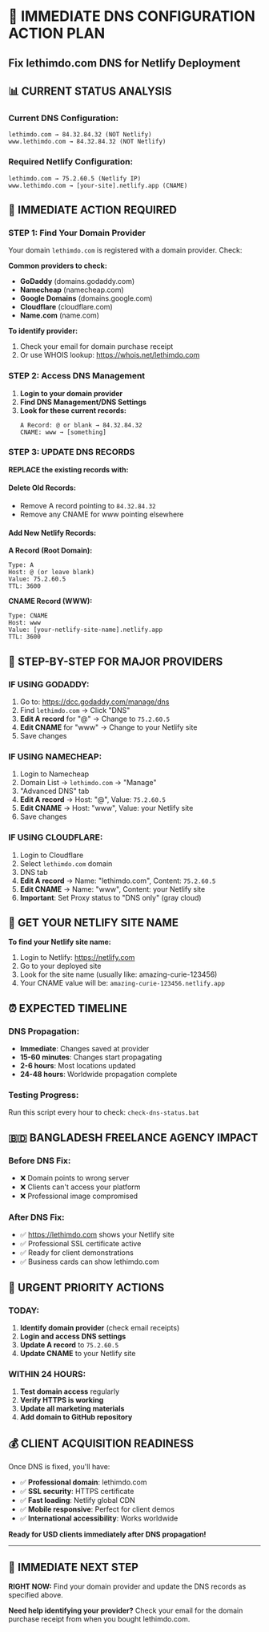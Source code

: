 # 🎯 IMMEDIATE DNS CONFIGURATION ACTION PLAN
## Fix lethimdo.com DNS for Netlify Deployment

## 📊 **CURRENT STATUS ANALYSIS**

### **Current DNS Configuration:**
```
lethimdo.com → 84.32.84.32 (NOT Netlify)
www.lethimdo.com → 84.32.84.32 (NOT Netlify)
```

### **Required Netlify Configuration:**
```
lethimdo.com → 75.2.60.5 (Netlify IP)
www.lethimdo.com → [your-site].netlify.app (CNAME)
```

## 🚨 **IMMEDIATE ACTION REQUIRED**

### **STEP 1: Find Your Domain Provider**
Your domain `lethimdo.com` is registered with a domain provider. Check:

**Common providers to check:**
- **GoDaddy** (domains.godaddy.com)
- **Namecheap** (namecheap.com) 
- **Google Domains** (domains.google.com)
- **Cloudflare** (cloudflare.com)
- **Name.com** (name.com)

**To identify provider:**
1. Check your email for domain purchase receipt
2. Or use WHOIS lookup: https://whois.net/lethimdo.com

### **STEP 2: Access DNS Management**
1. **Login to your domain provider**
2. **Find DNS Management/DNS Settings**
3. **Look for these current records:**
   ```
   A Record: @ or blank → 84.32.84.32
   CNAME: www → [something]
   ```

### **STEP 3: UPDATE DNS RECORDS**

**REPLACE the existing records with:**

#### **Delete Old Records:**
- Remove A record pointing to `84.32.84.32`
- Remove any CNAME for www pointing elsewhere

#### **Add New Netlify Records:**

**A Record (Root Domain):**
```
Type: A
Host: @ (or leave blank)
Value: 75.2.60.5
TTL: 3600
```

**CNAME Record (WWW):**
```
Type: CNAME  
Host: www
Value: [your-netlify-site-name].netlify.app
TTL: 3600
```

## 🔧 **STEP-BY-STEP FOR MAJOR PROVIDERS**

### **IF USING GODADDY:**
1. Go to: https://dcc.godaddy.com/manage/dns
2. Find `lethimdo.com` → Click "DNS"
3. **Edit A record** for "@" → Change to `75.2.60.5`
4. **Edit CNAME** for "www" → Change to your Netlify site
5. Save changes

### **IF USING NAMECHEAP:**
1. Login to Namecheap
2. Domain List → `lethimdo.com` → "Manage"
3. "Advanced DNS" tab
4. **Edit A record** → Host: "@", Value: `75.2.60.5`
5. **Edit CNAME** → Host: "www", Value: your Netlify site
6. Save changes

### **IF USING CLOUDFLARE:**
1. Login to Cloudflare
2. Select `lethimdo.com` domain
3. DNS tab
4. **Edit A record** → Name: "lethimdo.com", Content: `75.2.60.5`
5. **Edit CNAME** → Name: "www", Content: your Netlify site
6. **Important**: Set Proxy status to "DNS only" (gray cloud)

## 🎯 **GET YOUR NETLIFY SITE NAME**

**To find your Netlify site name:**
1. Login to Netlify: https://netlify.com
2. Go to your deployed site
3. Look for the site name (usually like: amazing-curie-123456)
4. Your CNAME value will be: `amazing-curie-123456.netlify.app`

## ⏰ **EXPECTED TIMELINE**

### **DNS Propagation:**
- **Immediate**: Changes saved at provider
- **15-60 minutes**: Changes start propagating  
- **2-6 hours**: Most locations updated
- **24-48 hours**: Worldwide propagation complete

### **Testing Progress:**
Run this script every hour to check: `check-dns-status.bat`

## 🇧🇩 **BANGLADESH FREELANCE AGENCY IMPACT**

### **Before DNS Fix:**
- ❌ Domain points to wrong server
- ❌ Clients can't access your platform
- ❌ Professional image compromised

### **After DNS Fix:**
- ✅ https://lethimdo.com shows your Netlify site
- ✅ Professional SSL certificate active
- ✅ Ready for client demonstrations
- ✅ Business cards can show lethimdo.com

## 🚨 **URGENT PRIORITY ACTIONS**

### **TODAY:**
1. **Identify domain provider** (check email receipts)
2. **Login and access DNS settings**
3. **Update A record** to `75.2.60.5`
4. **Update CNAME** to your Netlify site

### **WITHIN 24 HOURS:**
1. **Test domain access** regularly
2. **Verify HTTPS is working**
3. **Update all marketing materials**
4. **Add domain to GitHub repository**

## 💰 **CLIENT ACQUISITION READINESS**

Once DNS is fixed, you'll have:
- ✅ **Professional domain**: lethimdo.com
- ✅ **SSL security**: HTTPS certificate
- ✅ **Fast loading**: Netlify global CDN
- ✅ **Mobile responsive**: Perfect for client demos
- ✅ **International accessibility**: Works worldwide

**Ready for USD clients immediately after DNS propagation!**

---

## 🎯 **IMMEDIATE NEXT STEP**

**RIGHT NOW:** Find your domain provider and update the DNS records as specified above.

**Need help identifying your provider?** Check your email for the domain purchase receipt from when you bought lethimdo.com.